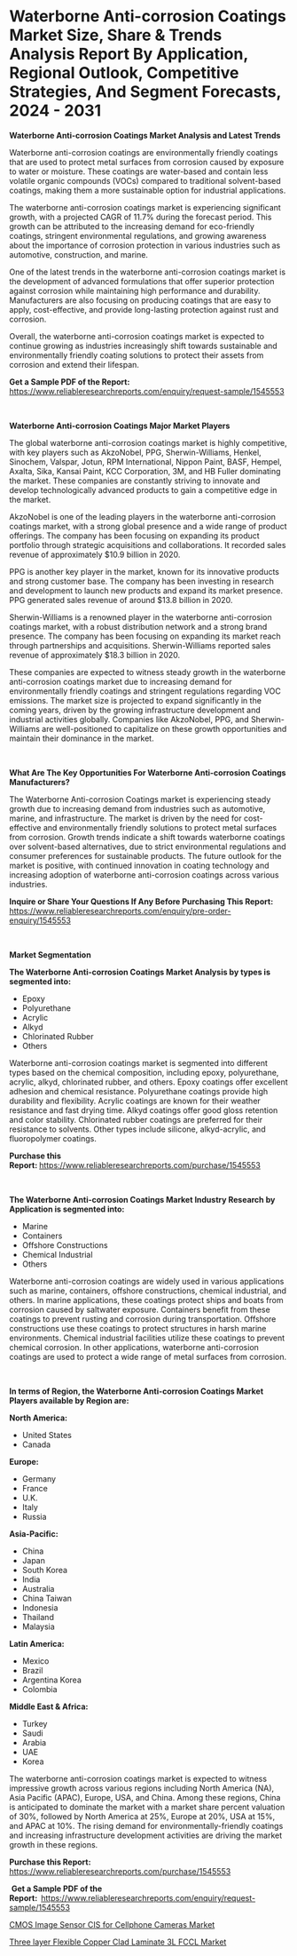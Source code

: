 <p><h1>Waterborne Anti-corrosion Coatings Market Size, Share & Trends Analysis Report By Application, Regional Outlook, Competitive Strategies, And Segment Forecasts, 2024 - 2031</h1></p><p><strong>Waterborne Anti-corrosion Coatings Market Analysis and Latest Trends</strong></p>
<p><p>Waterborne anti-corrosion coatings are environmentally friendly coatings that are used to protect metal surfaces from corrosion caused by exposure to water or moisture. These coatings are water-based and contain less volatile organic compounds (VOCs) compared to traditional solvent-based coatings, making them a more sustainable option for industrial applications.</p><p>The waterborne anti-corrosion coatings market is experiencing significant growth, with a projected CAGR of 11.7% during the forecast period. This growth can be attributed to the increasing demand for eco-friendly coatings, stringent environmental regulations, and growing awareness about the importance of corrosion protection in various industries such as automotive, construction, and marine.</p><p>One of the latest trends in the waterborne anti-corrosion coatings market is the development of advanced formulations that offer superior protection against corrosion while maintaining high performance and durability. Manufacturers are also focusing on producing coatings that are easy to apply, cost-effective, and provide long-lasting protection against rust and corrosion.</p><p>Overall, the waterborne anti-corrosion coatings market is expected to continue growing as industries increasingly shift towards sustainable and environmentally friendly coating solutions to protect their assets from corrosion and extend their lifespan.</p></p>
<p><strong>Get a Sample PDF of the Report:&nbsp;</strong> <a href="https://www.reliableresearchreports.com/enquiry/request-sample/1545553">https://www.reliableresearchreports.com/enquiry/request-sample/1545553</a></p>
<p>&nbsp;</p>
<p><strong>Waterborne Anti-corrosion Coatings Major Market Players</strong></p>
<p><p>The global waterborne anti-corrosion coatings market is highly competitive, with key players such as AkzoNobel, PPG, Sherwin-Williams, Henkel, Sinochem, Valspar, Jotun, RPM International, Nippon Paint, BASF, Hempel, Axalta, Sika, Kansai Paint, KCC Corporation, 3M, and HB Fuller dominating the market. These companies are constantly striving to innovate and develop technologically advanced products to gain a competitive edge in the market.</p><p>AkzoNobel is one of the leading players in the waterborne anti-corrosion coatings market, with a strong global presence and a wide range of product offerings. The company has been focusing on expanding its product portfolio through strategic acquisitions and collaborations. It recorded sales revenue of approximately $10.9 billion in 2020.</p><p>PPG is another key player in the market, known for its innovative products and strong customer base. The company has been investing in research and development to launch new products and expand its market presence. PPG generated sales revenue of around $13.8 billion in 2020.</p><p>Sherwin-Williams is a renowned player in the waterborne anti-corrosion coatings market, with a robust distribution network and a strong brand presence. The company has been focusing on expanding its market reach through partnerships and acquisitions. Sherwin-Williams reported sales revenue of approximately $18.3 billion in 2020.</p><p>These companies are expected to witness steady growth in the waterborne anti-corrosion coatings market due to increasing demand for environmentally friendly coatings and stringent regulations regarding VOC emissions. The market size is projected to expand significantly in the coming years, driven by the growing infrastructure development and industrial activities globally. Companies like AkzoNobel, PPG, and Sherwin-Williams are well-positioned to capitalize on these growth opportunities and maintain their dominance in the market.</p></p>
<p>&nbsp;</p>
<p><strong>What Are The Key Opportunities For Waterborne Anti-corrosion Coatings Manufacturers?</strong></p>
<p><p>The Waterborne Anti-corrosion Coatings market is experiencing steady growth due to increasing demand from industries such as automotive, marine, and infrastructure. The market is driven by the need for cost-effective and environmentally friendly solutions to protect metal surfaces from corrosion. Growth trends indicate a shift towards waterborne coatings over solvent-based alternatives, due to strict environmental regulations and consumer preferences for sustainable products. The future outlook for the market is positive, with continued innovation in coating technology and increasing adoption of waterborne anti-corrosion coatings across various industries.</p></p>
<p><strong>Inquire or Share Your Questions If Any Before Purchasing This Report:</strong> <a href="https://www.reliableresearchreports.com/enquiry/pre-order-enquiry/1545553">https://www.reliableresearchreports.com/enquiry/pre-order-enquiry/1545553</a></p>
<p>&nbsp;</p>
<p><strong>Market Segmentation</strong></p>
<p><strong>The Waterborne Anti-corrosion Coatings Market Analysis by types is segmented into:</strong></p>
<p><ul><li>Epoxy</li><li>Polyurethane</li><li>Acrylic</li><li>Alkyd</li><li>Chlorinated Rubber</li><li>Others</li></ul></p>
<p><p>Waterborne anti-corrosion coatings market is segmented into different types based on the chemical composition, including epoxy, polyurethane, acrylic, alkyd, chlorinated rubber, and others. Epoxy coatings offer excellent adhesion and chemical resistance. Polyurethane coatings provide high durability and flexibility. Acrylic coatings are known for their weather resistance and fast drying time. Alkyd coatings offer good gloss retention and color stability. Chlorinated rubber coatings are preferred for their resistance to solvents. Other types include silicone, alkyd-acrylic, and fluoropolymer coatings.</p></p>
<p><strong>Purchase this Report:&nbsp;</strong><a href="https://www.reliableresearchreports.com/purchase/1545553">https://www.reliableresearchreports.com/purchase/1545553</a></p>
<p>&nbsp;</p>
<p><strong>The Waterborne Anti-corrosion Coatings Market Industry Research by Application is segmented into:</strong></p>
<p><ul><li>Marine</li><li>Containers</li><li>Offshore Constructions</li><li>Chemical Industrial</li><li>Others</li></ul></p>
<p><p>Waterborne anti-corrosion coatings are widely used in various applications such as marine, containers, offshore constructions, chemical industrial, and others. In marine applications, these coatings protect ships and boats from corrosion caused by saltwater exposure. Containers benefit from these coatings to prevent rusting and corrosion during transportation. Offshore constructions use these coatings to protect structures in harsh marine environments. Chemical industrial facilities utilize these coatings to prevent chemical corrosion. In other applications, waterborne anti-corrosion coatings are used to protect a wide range of metal surfaces from corrosion.</p></p>
<p>&nbsp;</p>
<p><strong>In terms of Region, the Waterborne Anti-corrosion Coatings Market Players available by Region are:</strong></p>
<p>
    <p> <strong> North America: </strong>
        <ul>
            <li>United States</li>
            <li>Canada</li>
        </ul>
        </p> 
    <p> <strong> Europe: </strong>
        <ul>
            <li>Germany</li>
            <li>France</li>
            <li>U.K.</li>
            <li>Italy</li>
            <li>Russia</li>
        </ul>
        </p> 
    <p> <strong> Asia-Pacific: </strong>
        <ul>
            <li>China</li>
            <li>Japan</li>
            <li>South Korea</li>
            <li>India</li>
            <li>Australia</li>
            <li>China Taiwan</li>
            <li>Indonesia</li>
            <li>Thailand</li>
            <li>Malaysia</li>
        </ul>
        </p> 
    <p> <strong> Latin America: </strong>
        <ul>
            <li>Mexico</li>
            <li>Brazil</li>
            <li>Argentina Korea</li>
            <li>Colombia</li>
        </ul>
        </p> 
    <p> <strong> Middle East & Africa: </strong>
        <ul>
            <li>Turkey</li>
            <li>Saudi</li>
            <li>Arabia</li>
            <li>UAE</li>
            <li>Korea</li>
        </ul>
    </p>
    </p>
<p><p>The waterborne anti-corrosion coatings market is expected to witness impressive growth across various regions including North America (NA), Asia Pacific (APAC), Europe, USA, and China. Among these regions, China is anticipated to dominate the market with a market share percent valuation of 30%, followed by North America at 25%, Europe at 20%, USA at 15%, and APAC at 10%. The rising demand for environmentally-friendly coatings and increasing infrastructure development activities are driving the market growth in these regions.</p></p>
<p><strong>Purchase this Report: </strong><a href="https://www.reliableresearchreports.com/purchase/1545553">https://www.reliableresearchreports.com/purchase/1545553</a></p>
<p>&nbsp;<strong>Get a Sample PDF of the Report:&nbsp;&nbsp;</strong><a href="https://www.reliableresearchreports.com/enquiry/request-sample/1545553">https://www.reliableresearchreports.com/enquiry/request-sample/1545553</a></p>
<p><strong></strong></p>
<p><p><a href="https://bubble-tree-ea4.notion.site/CMOS-Image-Sensor-CIS-for-Cellphone-Cameras-Market-Analysis-Examines-its-Scope-on-Growth-Opportuniti-a5ff8559cbc14d0fbf148f8f5311d97a">CMOS Image Sensor CIS for Cellphone Cameras Market</a></p><p><a href="https://view.publitas.com/reportprime-1/three-layer-flexible-copper-clad-laminate-3l-fccl-market-size-growing-and-forecasted-for-period-from-2024-2031-and-provides-complete-market-analysis-of-this-market/">Three layer Flexible Copper Clad Laminate 3L FCCL Market</a></p></p>